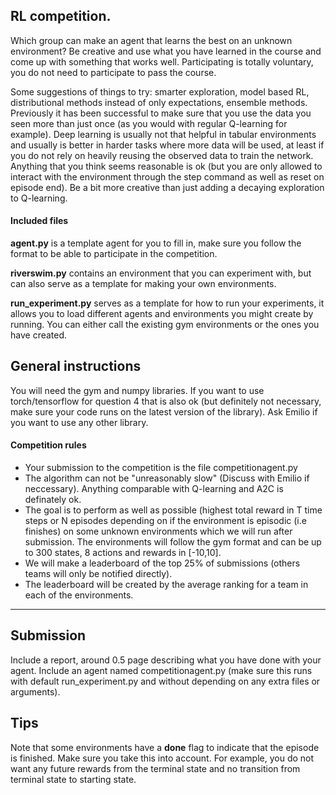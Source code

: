 ## RL competition. 
   Which group can make an agent that learns the best on an unknown environment?
   Be creative and use what you have learned in the course and come up with something that works well.
   Participating is totally voluntary, you do not need to participate to pass the course.
  

Some suggestions of things to try: smarter exploration, model based RL, distributional methods instead of only expectations, ensemble methods.
Previously it has been successful to make sure that you use the data you seen more than just once (as you would with regular Q-learning for example). Deep learning is usually not that helpful in tabular environments and usually is better in harder tasks where more data will be used, at least if you do not rely on heavily reusing the observed data to train the network.
Anything that you think seems reasonable is ok (but you are only allowed to interact with the environment through the step command as well as reset on episode end). Be a bit more creative than just adding a decaying exploration to Q-learning.


#### Included files
**agent.py** is a template agent for you to fill in, 
make sure you follow the format to be able to participate in the competition.

**riverswim.py** contains an environment that you can experiment with, but can also serve as a template for making your own
environments.

**run_experiment.py** serves as a template for how to run your experiments, it allows you to load different agents and 
environments you might create by running. You can either call the existing gym environments or the ones you have created.

## General instructions
You will need the gym and numpy libraries. If you want to use torch/tensorflow for question 4 that is also ok 
(but definitely not necessary, make sure your code runs on the latest version of the library). 
Ask Emilio if you want to use any other library.


#### Competition rules
* Your submission to the competition is the file competitionagent.py
* The algorithm can not be "unreasonably slow" (Discuss with Emilio if neccessary). Anything comparable with Q-learning and A2C is definately ok.
* The goal is to perform as well as possible (highest total reward in T time steps or N episodes depending on if the environment is episodic (i.e finishes) on some unknown environments which 
   we will run after submission. The environments will follow the gym format and can be up to 300 states, 8 actions and rewards in [-10,10].
* We will make a leaderboard of the top 25% of submissions 
   (others teams will only be notified directly). 
* The leaderboard will be created by the average ranking for a team in each of the environments.
****

##  Submission
Include a report, around 0.5 page describing what you have done with your agent.
Include an agent named competitionagent.py (make sure this runs with default run_experiment.py and without depending on any extra files or arguments).



## Tips
Note that some environments have a **done** flag to indicate that the episode is finished. 
Make sure you take this into account. 
For example, you do not want any future rewards from the terminal state and no transition from terminal state to starting state. 


